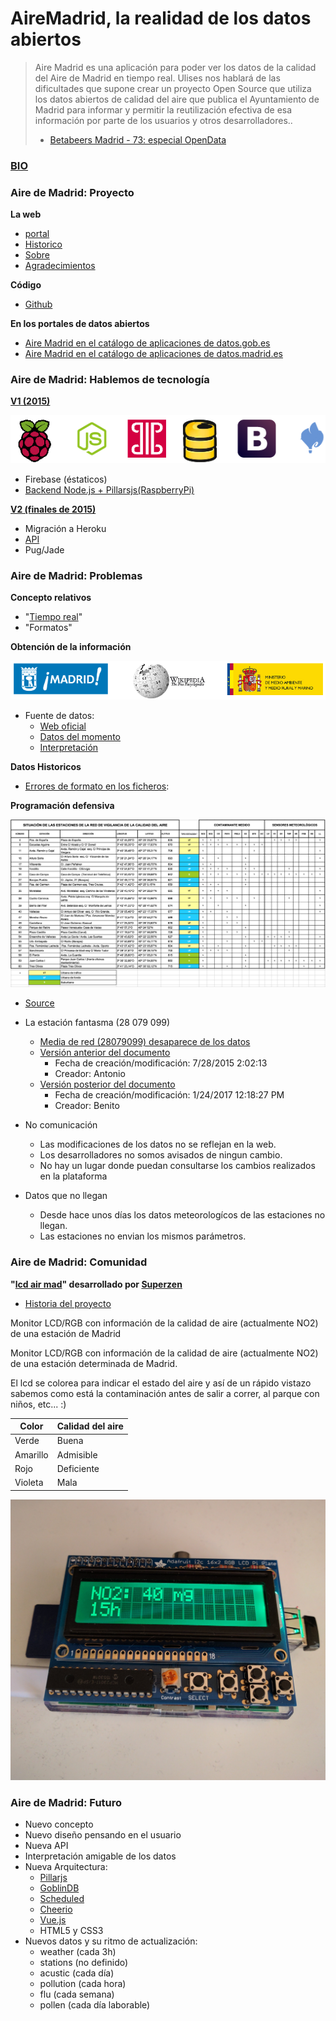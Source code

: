 # AireMadrid, la realidad de los datos abiertos

> Aire Madrid es una aplicación para poder ver los datos de la calidad del Aire de Madrid en tiempo real. Ulises nos hablará de las dificultades que supone crear un proyecto Open Source que utiliza los datos abiertos de calidad del aire que publica el Ayuntamiento de Madrid para informar y permitir la reutilización efectiva de esa información por parte de los usuarios y otros desarrolladores..
> - [Betabeers Madrid - 73: especial OpenData](https://betabeers.com/event/betabeers-madrid-73-especial-opendata-5201/)


### [BIO](bio.md)

### Aire de Madrid: Proyecto

**La web**
- [portal](http://airemadrid.herokuapp.com)
- [Historico](http://airemadrid.herokuapp.com/historico)
- [Sobre](http://airemadrid.herokuapp.com/sobre)
- [Agradecimientos](http://airemadrid.herokuapp.com/agradecimientos)

**Código**
- [Github](https://github.com/UlisesGascon/Aire-Madrid)

**En los portales de datos abiertos**
- [Aire Madrid en el catálogo de aplicaciones de datos.gob.es](http://datos.gob.es/es/node/473)
- [Aire Madrid en el catálogo de aplicaciones de datos.madrid.es](http://datos.madrid.es/portal/site/egob/menuitem.400a817358ce98c34e937436a8a409a0/?page=0&vgnextoid=994612b9ace9f310VgnVCM100000171f5a0aRCRD&vgnextchannel=994612b9ace9f310VgnVCM100000171f5a0aRCRD&vgnextfmt=default)

### Aire de Madrid: Hablemos de tecnología

**[V1 (2015)](https://github.com/UlisesGascon/Aire-Madrid/releases/tag/1.0.0)**

![](assets/stack-v1.png)

- Firebase (éstaticos)
- [Backend Node.js + Pillarsjs(RaspberryPi)](assests/server.png)


**[V2 (finales de 2015)](https://github.com/UlisesGascon/Aire-Madrid/releases/tag/2.0.0)**

- Migración a Heroku
- [API](https://github.com/UlisesGascon/Aire-Madrid#api)
- Pug/Jade


### Aire de Madrid: Problemas

**Concepto relativos**

- "[Tiempo real](http://datos.madrid.es/sites/v/index.jsp?vgnextoid=b8c427a272e4e410VgnVCM2000000c205a0aRCRD&vgnextchannel=374512b9ace9f310VgnVCM100000171f5a0aRCRD)"
- "Formatos"

**Obtención de la información**

![](assets/datos.png)

- Fuente de datos:
    - [Web oficial](http://datos.madrid.es/portal/site/egob/menuitem.c05c1f754a33a9fbe4b2e4b284f1a5a0/?vgnextoid=41e01e007c9db410VgnVCM2000000c205a0aRCRD&vgnextchannel=374512b9ace9f310VgnVCM100000171f5a0aRCRD)
    - [Datos del momento](http://www.mambiente.munimadrid.es/opendata/horario.txt)
    - [Interpretación](http://datos.madrid.es/FWProjects/egob/contenidos/datasets/ficheros/Interprete_ficheros_%20calidad_%20del_%20aire_global.pdf)

**Datos Historicos**

- [Errores de formato en los ficheros](http://airemadrid.herokuapp.com/historico):


**Programación defensiva**

![](assets/estaciones_datos.png)

- [Source](http://datos.madrid.es/sites/v/index.jsp?vgnextoid=9e42c176313eb410VgnVCM1000000b205a0aRCRD&vgnextchannel=374512b9ace9f310VgnVCM100000171f5a0aRCRD)

- La estación fantasma (28 079 099)
    - [Media de red (28079099) desaparece de los datos](http://datos.madrid.es/portal/site/egob/menuitem.c05c1f754a33a9fbe4b2e4b284f1a5a0/?vgnextoid=41e01e007c9db410VgnVCM2000000c205a0aRCRD&vgnextchannel=374512b9ace9f310VgnVCM100000171f5a0aRCRD&vgnextfmt=default#1014)
    - [Versión anterior del documento](http://datos.madrid.es/FWProjects/egob/contenidos/datasets/ficheros/MedioAmbiente_CalidadAire/Interpretacion_datos_horarios_diarios.pdf)
        - Fecha de creación/modificación: 7/28/2015 2:02:13   
        - Creador: Antonio
    - [Versión posterior del documento](http://datos.madrid.es/FWProjects/egob/contenidos/datasets/ficheros/Interprete_ficheros_%20calidad_%20del_%20aire_global.pdf)
        - Fecha de creación/modificación: 1/24/2017 12:18:27 PM
        - Creador: Benito

- No comunicación
    - Las modificaciones de los datos no se reflejan en la web.
    - Los desarrolladores no somos avisados de ningun cambio.
    - No hay un lugar donde puedan consultarse los cambios realizados en la plataforma

- Datos que no llegan
    - Desde hace unos días los datos meteorologícos de las estaciones no llegan.
    - Las estaciones no envian los mismos parámetros.


### Aire de Madrid: Comunidad

**"[lcd air mad](https://github.com/superzen/lcd-air-mad/)" desarrollado por [Superzen](https://github.com/superzen)**

- [Historia del proyecto](https://github.com/superzen/lcd-air-mad/issues/1)

Monitor LCD/RGB con información de la calidad de aire (actualmente NO2) de una estación de Madrid


Monitor LCD/RGB con información de la calidad de aire (actualmente NO2) 
de una estación determinada de Madrid.

El lcd se colorea para indicar el estado del aire y así de 
un rápido vistazo sabemos como está la contaminación
antes de salir a correr, al parque con niños, etc... :)


Color | Calidad del aire
------|------------------
Verde | Buena 
Amarillo | Admisible 
Rojo | Deficiente 
Violeta | Mala


![Prototipo](assets/dispositivo.jpg)


### Aire de Madrid: Futuro

- Nuevo concepto
- Nuevo diseño pensando en el usuario
- Nueva API
- Interpretación amigable de los datos
- Nueva Arquitectura:
    - [Pillarjs](http://pillarsjs.com/)
    - [GoblinDB](http://goblindb.osweekends.com/)
    - [Scheduled](https://www.npmjs.com/package/scheduled)
    - [Cheerio](https://cheerio.js.org/)
    - [Vue.js](https://vuejs.org/)
    - HTML5 y CSS3
- Nuevos datos y su ritmo de actualización:
    - weather (cada 3h)
    - stations (no definido)
    - acustic (cada día)
    - pollution (cada hora)
    - flu (cada semana)
    - pollen (cada día laborable)
